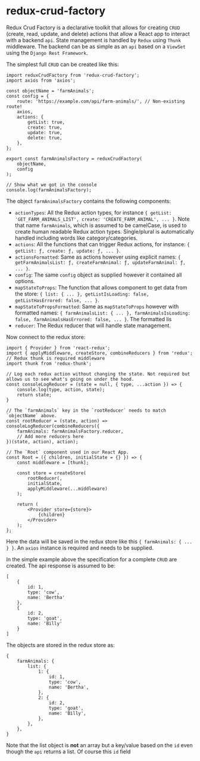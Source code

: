 # redux-crud-factory

Redux Crud Factory is a declarative toolkit that allows for creating `CRUD` (create, read, update, and delete) actions that allow a React app to interact with a backend `api`. State management is handled by `Redux` using `Thunk` middleware. The backend can be as simple as an `api` based on a `ViewSet` using the `Django Rest Framework`. 

The simplest full `CRUD` can be created like this:
```
import reduxCrudFactory from 'redux-crud-factory';
import axios from 'axios';

const objectName = 'farmAnimals';
const config = {
    route: 'https://example.com/api/farm-animals/', // Non-existing route!
    axios,
    actions: {
        getList: true,
        create: true,
        update: true,
        delete: true,
    },
};

export const farmAnimalsFactory = reduxCrudFactory(
    objectName,
    config
);

// Show what we got in the console
console.log(farmAnimalsFactory);
```

The object `farmAnimalsFactory` contains the following components:

- `actionTypes`: All the Redux action types, for instance `{ getList: 'GET_FARM_ANIMALS_LIST', create: 'CREATE_FARM_ANIMAL', ... }`. Note that name `farmAnimals`, which is assumed to be camelCase, is used to create human readable Redux action types. Single/plural is automatically handled including words like category/categories.
- `actions`: All the functions that can trigger Redux actions, for instance: `{ getList: ƒ, create: ƒ, update: ƒ, ... }`.
- `actionsFormatted`: Same as actions however using explicit names: `{ getFarmAnimalsList: ƒ, createFarmAnimal: ƒ, updateFarmAnimal: ƒ, ... }`.
- `config`: The same `config` object as supplied however it contained all options.
- `mapStateToProps`: The function that allows component to get data from the store: `{ list: { ... }, getListIsLoading: false, getListHasErrored: false, ... }`.
- `mapStateToPropsFormatted`: Same as `mapStateToProps` however with formatted names: `{ farmAnimalsList: { ... }, farmAnimalsIsLoading: false, farmAnimalsHasErrored: false, ... }`. The formatted lis
- `reducer`: The Redux reducer that will handle state management.


Now connect to the redux store:
```
import { Provider } from 'react-redux';
import { applyMiddleware, createStore, combineReducers } from 'redux';
// Redux thunk is required middleware
import thunk from 'redux-thunk';

// Log each redux action without changing the state. Not required but allows us to see what's going on under the hood.
const consoleLogReducer = (state = null, { type, ...action }) => {
    console.log(type, action, state);
    return state;
}

// The `farmAnimals` key in the `rootReducer` needs to match `objectName` above.
const rootReducer = (state, action) => consoleLogReducer(combineReducers({
    farmAnimals: farmAnimalsFactory.reducer,
    // Add more reducers here
})(state, action), action);

// The `Root` component used in our React App.
const Root = ({ children, initialState = {} }) => {
    const middleware = [thunk];

    const store = createStore(
        rootReducer(,
        initialState,
        applyMiddleware(...middleware)
    );

    return (
        <Provider store={store}>
            {children}
        </Provider>
    );
};

```



Here the data will be saved in the redux store like this `{ farmAnimals: { ... } }`. An `axios` instance is required and needs to be supplied.

In the simple example above the specification for a complete `CRUD` are created. The api response is assumed to be:
```
[
    {
        id: 1,
        type: 'cow',
        name: 'Bertha'
    },
    {
        id: 2,
        type: 'goat',
        name: 'Billy'
    }
]
```

The objects are stored in the redux store as:

```
{
    farmAnimals: {
        list: {
            1: {
                id: 1,
                type: 'cow',
                name: 'Bertha',
            },
            2: {
                id: 2,
                type: 'goat',
                name: 'Billy',
            },
        },
    },
}
```

Note that the list object is **not** an array but a key/value based on the `id` even though the `api` returns a list. Of course this `id` field 